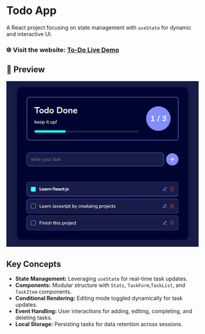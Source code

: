 # Todo App

A React project focusing on state management with `useState` for dynamic and interactive UI.

### 🌐 Visit the website: [To-Do Live Demo](https://todo-list-mz.vercel.app/)

## 📸 Preview

![To-Do App](public/imgs/design.png)

## Key Concepts

- **State Management:** Leveraging `useState` for real-time task updates.
- **Components:** Modular structure with `Stats`, `TaskForm`,`TaskList`, and `TaskItem` components.
- **Conditional Rendering:** Editing mode toggled dynamically for task updates.
- **Event Handling:** User interactions for adding, editing, completing, and deleting tasks.
- **Local Storage:** Persisting tasks for data retention across sessions.
